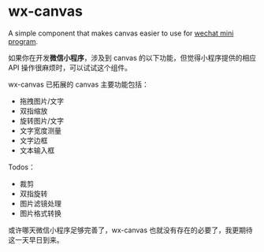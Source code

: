 # wx-canvas

A simple component that makes canvas easier to use for [wechat mini program](https://mp.weixin.qq.com/debug/wxadoc/introduction/index.html).

如果你在开发**微信小程序**，涉及到 canvas 的以下功能，但觉得小程序提供的相应 API 操作很麻烦时，可以试试这个组件。

wx-canvas 已拓展的 canvas 主要功能包括：

* 拖拽图片/文字
* 双指缩放
* 旋转图片/文字
* 文字宽度测量
* 文字边框
* 文本输入框

Todos：

* 裁剪
* 双指旋转
* 图片滤镜处理
* 图片格式转换

或许哪天微信小程序足够完善了，wx-canvas 也就没有存在的必要了，我更期待这一天早日到来。

